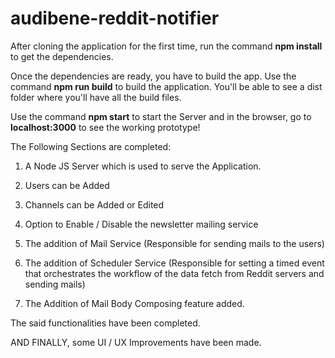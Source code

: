 # audibene-reddit-notifier

After cloning the application for the first time, run the command **npm install** to get the dependencies.

Once the dependencies are ready, you have to build the app. Use the command **npm run build** to build the application. You'll be able to see a dist folder where you'll have all the build files.

Use the command **npm start** to start the Server and in the browser, go to **localhost:3000** to see the working prototype!

The Following Sections are completed:

1. A Node JS Server which is used to serve the Application.
2. Users can be Added
3. Channels can be Added or Edited
4. Option to Enable / Disable the newsletter mailing service

5. The addition of Mail Service (Responsible for sending mails to the users)
6. The addition of Scheduler Service (Responsible for setting a timed event that orchestrates the workflow of the data fetch from Reddit servers and sending mails)

7. The Addition of Mail Body Composing feature added.

The said functionalities have been completed.

AND FINALLY, some UI / UX Improvements have been made.
